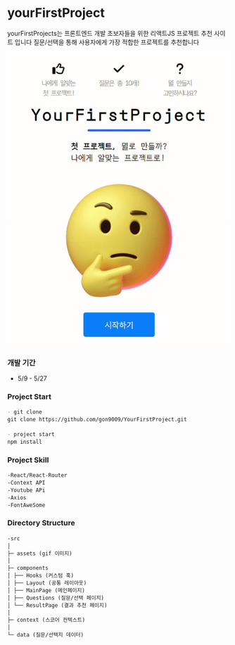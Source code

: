 # yourFirstProject

yourFirstProjects는 프론트엔드 개발 초보자들을 위한 리액트JS 프로젝트 추천 사이트 입니다
질문/선택을 통해 사용자에게 가장 적합한 프로젝트를 추천합니다

![이미지](./src/assets/메인화면.gif)

### 개발 기간

- 5/9 - 5/27


### Project Start

```markdown
- git clone 
git clone https://github.com/gon9009/YourFirstProject.git

- project start 
npm install
```

### Project Skill

```markdown
-React/React-Router
-Context API
-Youtube APi
-Axios
-FontAweSome
```

### Directory Structure

```markdown
-src
│
├─ assets (gif 이미지)
│
├─ components
│ ├── Hooks (커스텀 훅)
│ ├── Layout (공통 레이아웃)
│ ├── MainPage (메인페이지)
│ ├── Questions (질문/선택 페이지)
│ └── ResultPage (결과 추천 페이지)
│
├─ context (스코어 컨텍스트)
│
└─ data (질문/선택지 데이터)
```
